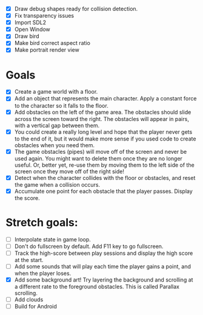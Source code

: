 - [x] Draw debug shapes ready for collision detection.
- [x] Fix transparency issues
- [x] Import SDL2
- [x] Open Window
- [x] Draw bird
- [x] Make bird correct aspect ratio
- [x] Make portrait render view

# Goals 

- [x] Create a game world with a floor.
- [x] Add an object that represents the main character. Apply a constant force to the character so it falls to the floor.
- [x] Add obstacles on the left of the game area. The obstacles should slide across the screen toward the right. The obstacles will appear in pairs, with a vertical gap between them.
- [x] You could create a really long level and hope that the player never gets to the end of it, but it would make more sense if you used code to create obstacles when you need them.
- [x] The game obstacles (pipes) will move off of the screen and never be used again. You might want to delete them once they are no longer useful. Or, better yet, re-use them by moving them to the left side of the screen once they move off of the right side!
- [x] Detect when the character collides with the floor or obstacles, and reset the game when a collision occurs.
- [x] Accumulate one point for each obstacle that the player passes. Display the score.

# Stretch goals:

- [ ] Interpolate state in game loop.
- [ ] Don't do fullscreen by default. Add F11 key to go fullscreen.
- [ ] Track the high-score between play sessions and display the high score at the start.
- [ ] Add some sounds that will play each time the player gains a point, and when the player loses.
- [x] Add some background art! Try layering the background and scrolling at a different rate to the foreground obstacles. This is called Parallax scrolling.
- [ ] Add clouds 
- [ ] Build for Android